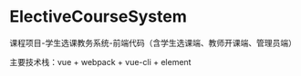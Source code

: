# ElectiveCourseSystem
课程项目-学生选课教务系统-前端代码（含学生选课端、教师开课端、管理员端）

主要技术栈：vue + webpack + vue-cli + element
